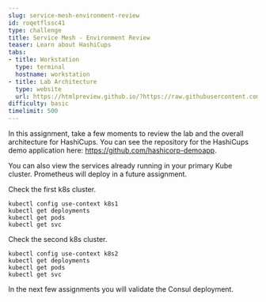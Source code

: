 ```yaml
---
slug: service-mesh-environment-review
id: roqetflssc41
type: challenge
title: Service Mesh - Environment Review
teaser: Learn about HashiCups
tabs:
- title: Workstation
  type: terminal
  hostname: workstation
- title: Lab Architecture
  type: website
  url: https://htmlpreview.github.io/?https://raw.githubusercontent.com/hashicorp/field-workshops-consul/master/instruqt-tracks/consul-life-of-a-developer/assets/diagrams/diagrams.html
difficulty: basic
timelimit: 500
---
```

In this assignment, take a few moments to review the lab and the overall architecture for HashiCups.
You can see the repository for the HashiCups demo application here: https://github.com/hashicorp-demoapp. <br>


You can also view the services already running in your primary Kube cluster. Prometheus will deploy in a future assignment. <br>

Check the first k8s cluster. <br>

```
kubectl config use-context k8s1
kubectl get deployments
kubectl get pods
kubectl get svc
```

Check the second k8s cluster. <br>

```
kubectl config use-context k8s2
kubectl get deployments
kubectl get pods
kubectl get svc
```

In the next few assignments you will validate the Consul deployment.
